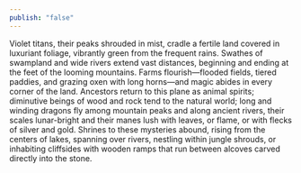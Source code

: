 ```yaml
---
publish: "false"
---
```

Violet titans, their peaks shrouded in mist, cradle a fertile land covered in luxuriant foliage, vibrantly green from the frequent rains. Swathes of swampland and wide rivers extend vast distances, beginning and ending at the feet of the looming mountains. Farms flourish—flooded fields, tiered paddies, and grazing oxen with long horns—and magic abides in every corner of the land. Ancestors return to this plane as animal spirits; diminutive beings of wood and rock tend to the natural world; long and winding dragons fly among mountain peaks and along ancient rivers, their scales lunar-bright and their manes lush with leaves, or flame, or with flecks of silver and gold. Shrines to these mysteries abound, rising from the centers of lakes, spanning over rivers, nestling within jungle shrouds, or inhabiting cliffsides with wooden ramps that run between alcoves carved directly into the stone.
